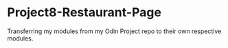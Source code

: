 # Project8-Restaurant-Page
 Transferring my modules from my Odin Project repo to their own respective modules. 
